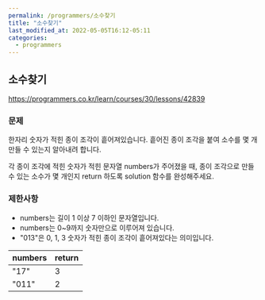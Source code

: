 ```yaml
---
permalink: /programmers/소수찾기
title: "소수찾기"
last_modified_at: 2022-05-05T16:12-05:11
categories:
  - programmers
---
```


## 소수찾기

https://programmers.co.kr/learn/courses/30/lessons/42839

### 문제

한자리 숫자가 적힌 종이 조각이 흩어져있습니다. 흩어진 종이 조각을 붙여 소수를 몇 개 만들 수 있는지 알아내려 합니다.

각 종이 조각에 적힌 숫자가 적힌 문자열 numbers가 주어졌을 때, 종이 조각으로 만들 수 있는 소수가 몇 개인지 return 하도록 solution 함수를 완성해주세요.

### 제한사항

- numbers는 길이 1 이상 7 이하인 문자열입니다.
- numbers는 0~9까지 숫자만으로 이루어져 있습니다.
- "013"은 0, 1, 3 숫자가 적힌 종이 조각이 흩어져있다는 의미입니다.

| numbers | return |
| ------- | ------ |
| "17"    | 3      |
| "011"   | 2      |

```javascript

```
